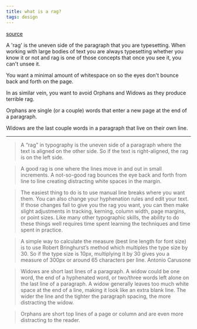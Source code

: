 ```yaml
---
title: what is a rag?
tags: design
---
```


[source](https://thegoodpage.net/2015/11/21/rags-widows-orphans/)

A 'rag' is the uneven side of the paragraph that you are typesetting. When working with large bodies of text you are always typesetting whether you know it or not and rag is one of those concepts that once you see it, you can't unsee it.

You want a minimal amount of whitespace on so the eyes don't bounce back and forth on the page.

In as similar vein, you want to avoid Orphans and Widows as they produce terrible rag.

Orphans are single (or a couple) words that enter a new page at the end of a paragraph. 

Widows are the last couple words in a paragraph that live on their own line.

---

> A “rag” in typography is the uneven side of a paragraph where the text is aligned on the other side. So if the text is right-aligned, the rag is on the left side.

> A good rag is one where the lines move in and out in small increments. A not-so-good rag bounces the eye back and forth from line to line creating distracting white spaces in the margin.

> The easiest thing to do is to use manual line breaks where you want them. You can also change your hyphenation rules and edit your text. If those changes fail to give you the rag you want, you can then make slight adjustments in tracking, kerning, column width, page margins, or point sizes. Like many other typographic skills, the ability to do these things well requires time spent learning the techniques and time spent in practice.

> A simple way to calculate the measure (best line length for font size) is to use Robert Bringhurst’s method which multiples the type size by 30. So if the type size is 10px, multiplying it by 30 gives you a measure of 300px or around 65 characters per line. Antonio Carusone

> Widows are short last lines of a paragraph. A widow could be one word, the end of a hyphenated word, or two/three words left alone on the last line of a paragraph.  A widow generally leaves too much white space at the end of a line, making it look like an extra blank line. The wider the line and the tighter the paragraph spacing, the more distracting the widow. 

> Orphans are short top lines of a page or column and are even more distracting to the reader.

